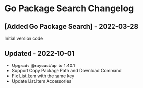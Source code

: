# Go Package Search Changelog

## [Added Go Package Search] - 2022-03-28

Initial version code

## Updated - 2022-10-01

- Upgrade @raycast/api to 1.40.1
- Support Copy Package Path and Download Command
- Fix List.Item with the same key
- Update List.Item Accessories

